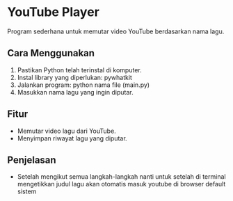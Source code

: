 # YouTube Player
Program sederhana untuk memutar video YouTube berdasarkan nama lagu.

## Cara Menggunakan
1. Pastikan Python telah terinstal di komputer.
2. Instal library yang diperlukan: pywhatkit
3. Jalankan program: python nama file (main.py)
4. Masukkan nama lagu yang ingin diputar.

## Fitur
- Memutar video lagu dari YouTube.
- Menyimpan riwayat lagu yang diputar.

## Penjelasan
- Setelah mengikut semua langkah-langkah nanti untuk setelah di terminal mengetikkan judul lagu akan otomatis masuk youtube di browser default sistem
